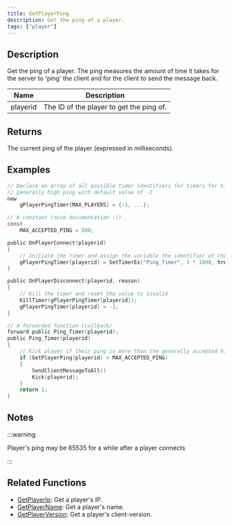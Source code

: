```yaml
---
title: GetPlayerPing
description: Get the ping of a player.
tags: ["player"]
---
```


## Description

Get the ping of a player. The ping measures the amount of time it takes for the server to 'ping' the client and for the client to send the message back.

| Name     | Description                              |
| -------- | ---------------------------------------- |
| playerid | The ID of the player to get the ping of. |

## Returns

The current ping of the player (expressed in milliseconds).

## Examples

```c
// Declare an array of all possible timer identifiers for timers for kicking players with
// generally high ping with default value of -1
new
    gPlayerPingTimer[MAX_PLAYERS] = {-1, ...};

// A constant (nice documentation :))
const
    MAX_ACCEPTED_PING = 500;

public OnPlayerConnect(playerid)
{
    // Initiate the timer and assign the variable the identifier of the timer
    gPlayerPingTimer[playerid] = SetTimerEx("Ping_Timer", 3 * 1000, true, "i", playerid);
}

public OnPlayerDisconnect(playerid, reason)
{
    // Kill the timer and reset the value to invalid
    KillTimer(gPlayerPingTimer[playerid]);
    gPlayerPingTimer[playerid] = -1;
}

// A forwarded function (callback)
forward public Ping_Timer(playerid);
public Ping_Timer(playerid)
{
    // Kick player if their ping is more than the generally accepted high ping
    if (GetPlayerPing(playerid) > MAX_ACCEPTED_PING)
    {
        SendClientMessageToAll()
        Kick(playerid);
    }
    return 1;
}
```

## Notes

:::warning

Player's ping may be 65535 for a while after a player connects

:::

## Related Functions

- [GetPlayerIp](GetPlayerIp): Get a player's IP.
- [GetPlayerName](GetPlayerName): Get a player's name.
- [GetPlayerVersion](GetPlayerVersion): Get a player's client-version.
